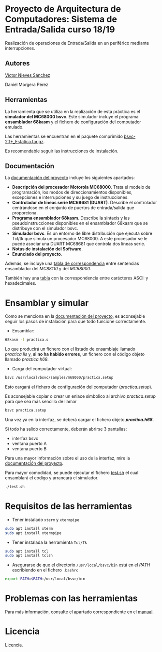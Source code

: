 # Proyecto de Arquitectura de Computadores: Sistema de Entrada/Salida curso 18/19
Realización de operaciones de Entrada/Salida en un periférico mediante interrupciones. 

## Autores
[Víctor Nieves Sánchez](https://twitter.com/VictorNS69)

Daniel Morgera Pérez

## Herramientas
La herramienta que se utiliza en la realización de esta práctica es el **simulador del MC68000 bsvc**. Este simulador incluye el programa **ensamblador 68kasm** y el fichero de configuración del computador emulado. 

Las herramientas se encuentran en el paquete comprimido [bsvc-2.1+_Estatica.tar.gz](/bsvc-2.1+_Estatica.tar.gz). 

Es recomendable seguir las instrucciones de instalación.

## Documentación
La [documentación del proyecto](/doc/manual.pdf) incluye los siguientes apartados:

- **Descripción del procesador Motorola MC68000**. Trata el modelo de programación, los modos de direccionamientos disponibles, excepciones e interrupciones y su juego de instrucciones.
- **Controlador de líneas serie MC68681 (DUART)**. Describe el controlador centrándose en el conjunto de puertos de entrada/salida que proporciona.
- **Programa ensamblador 68kasm**. Describe la sintaxis y las pseudoinstrucciones disponibles en el ensamblador 68kasm que se distribuye con el simulador bsvc.
- **Simulador bsvc**. Es un entorno de libre distribución que ejecuta sobre Tcl/tk que simula un procesador MC68000. A este procesador se le puede asociar una DUART MC68681 que controla dos líneas serie.
- **Notas de instalación del Software**.
- **Enunciado del proyecto**.

Además, se incluye una [tabla de correspondencia](/doc/tabla-correspondencia.pdf) entre sentencias ensamblador del _MC88110_ y del _MC68000_.

También hay una [tabla](https://github.com/VictorNS69/E-S-mediante-interrupciones/blob/master/doc/tabla%20ascii.png) con la correspondencía entre carácteres ASCII y hexadecimales.
# Ensamblar y simular
Como se menciona en la [documentación del proyecto](/doc/manual.pdf), es aconsejable seguir los pasos de instalación para que todo funcione correctamente.
- Ensamblar:
```bash
68kasm -l practica.s
```
Lo que producirá un fichero con el listado de ensamblaje llamado _practica.lis_ y, **si no ha habido errores**, un fichero con el código objeto llamado _practica.h68_.
- Carga del computador virtual:
```bash
bsvc /usr/local/bsvc/samples/m68000/practica.setup
```
Esto cargará el fichero de configuración del computador (_practica.setup_).

Es aconsejable copiar o crear un enlace simbolico al archivo _practica.setup_ para que sea más sencillo de llamar 
```bash
bsvc practica.setup
```
Una vez ya en la interfaz, se deberá cargar el fichero objeto **_practica.h68_**.

Si todo ha salido correctamente, deberán abrirse 3 pantallas:
- interfaz bsvc
- ventana puerto A
- ventana puerto B

Para una mayor información sobre el uso de la interfaz, mire la [documentación del proyecto](/doc/manual.pdf).

Para mayor comodidad, se puede ejecutar el fichero [test.sh](/test.sh) el cual ensamblará el código y arrancará el simulador.
```sh
./test.sh
```

# Requisitos de las herramientas
- Tener instalado `xterm` y `xtermpipe`
```bash
sudo apt install xterm
sudo apt install xtermpipe
```
- Tener instalada la herramienta `Tcl/Tk`
```bash
sudo apt install tcl
sudo apt install tclsh
```
- Asegurarse de que el directorio `/usr/local/bsvc/bin` está en el _PATH_ escribiendo en el fichero `.bashrc`
```bash
export PATH=$PATH:/usr/local/bsvc/bin
```

# Problemas con las herramientas
Para más información, consulte el apartado correspondiente en el [manual](/doc/manual.pdf).

# Licencia
[Licencia](/LICENSE).
